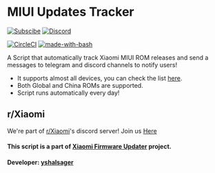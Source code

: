 # MIUI Updates Tracker

[![Subscibe](https://img.shields.io/badge/Telegram-Subscribe-blue.svg)](https://t.me/MIUIUpdatesTracker)
[![Discord](https://img.shields.io/discord/221706949786468353.svg?style=flat-square)](https://discord.gg/xiaomi)

[![CircleCI](https://circleci.com/gh/XiaomiFirmwareUpdater/miui-updates-tracker/tree/stable.svg?style=svg)](https://circleci.com/gh/XiaomiFirmwareUpdater/miui-updates-tracker/tree/stable)
[![made-with-bash](https://img.shields.io/badge/Made%20with-Bash-1f425f.svg)](https://www.gnu.org/software/bash/)

A Script that automatically track Xiaomi MIUI ROM releases and send a messages to telegram and discord channels to notify users!

- It supports almost all devices, you can check the list [here](https://github.com/XiaomiFirmwareUpdater/miui-updates-tracker/blob/stable/devices).
- Both Global and China ROMs are supported.
- Script runs automatically every day!

## r/Xiaomi
We're part of [r/Xiaomi](https://www.reddit.com/r/Xiaomi/)'s discord server! Join us [Here](https://discord.gg/xiaomi)

#### This script is a part of [Xiaomi Firmware Updater](https://github.com/XiaomiFirmwareUpdater) project.
#### Developer: [yshalsager](https://github.com/yshalsager)
